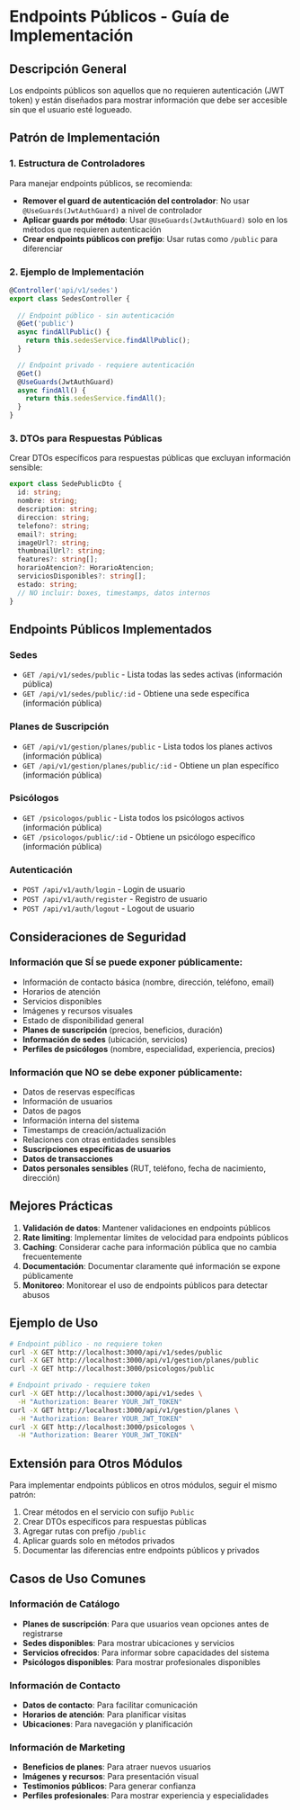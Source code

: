 # Endpoints Públicos - Guía de Implementación

## Descripción General

Los endpoints públicos son aquellos que no requieren autenticación (JWT token) y están diseñados para mostrar información que debe ser accesible sin que el usuario esté logueado.

## Patrón de Implementación

### 1. Estructura de Controladores

Para manejar endpoints públicos, se recomienda:

- **Remover el guard de autenticación del controlador**: No usar `@UseGuards(JwtAuthGuard)` a nivel de controlador
- **Aplicar guards por método**: Usar `@UseGuards(JwtAuthGuard)` solo en los métodos que requieren autenticación
- **Crear endpoints públicos con prefijo**: Usar rutas como `/public` para diferenciar

### 2. Ejemplo de Implementación

```typescript
@Controller('api/v1/sedes')
export class SedesController {
  
  // Endpoint público - sin autenticación
  @Get('public')
  async findAllPublic() {
    return this.sedesService.findAllPublic();
  }

  // Endpoint privado - requiere autenticación
  @Get()
  @UseGuards(JwtAuthGuard)
  async findAll() {
    return this.sedesService.findAll();
  }
}
```

### 3. DTOs para Respuestas Públicas

Crear DTOs específicos para respuestas públicas que excluyan información sensible:

```typescript
export class SedePublicDto {
  id: string;
  nombre: string;
  description: string;
  direccion: string;
  telefono?: string;
  email?: string;
  imageUrl?: string;
  thumbnailUrl?: string;
  features?: string[];
  horarioAtencion?: HorarioAtencion;
  serviciosDisponibles?: string[];
  estado: string;
  // NO incluir: boxes, timestamps, datos internos
}
```

## Endpoints Públicos Implementados

### Sedes

- `GET /api/v1/sedes/public` - Lista todas las sedes activas (información pública)
- `GET /api/v1/sedes/public/:id` - Obtiene una sede específica (información pública)

### Planes de Suscripción

- `GET /api/v1/gestion/planes/public` - Lista todos los planes activos (información pública)
- `GET /api/v1/gestion/planes/public/:id` - Obtiene un plan específico (información pública)

### Psicólogos

- `GET /psicologos/public` - Lista todos los psicólogos activos (información pública)
- `GET /psicologos/public/:id` - Obtiene un psicólogo específico (información pública)

### Autenticación

- `POST /api/v1/auth/login` - Login de usuario
- `POST /api/v1/auth/register` - Registro de usuario
- `POST /api/v1/auth/logout` - Logout de usuario

## Consideraciones de Seguridad

### Información que SÍ se puede exponer públicamente:

- Información de contacto básica (nombre, dirección, teléfono, email)
- Horarios de atención
- Servicios disponibles
- Imágenes y recursos visuales
- Estado de disponibilidad general
- **Planes de suscripción** (precios, beneficios, duración)
- **Información de sedes** (ubicación, servicios)
- **Perfiles de psicólogos** (nombre, especialidad, experiencia, precios)

### Información que NO se debe exponer públicamente:

- Datos de reservas específicas
- Información de usuarios
- Datos de pagos
- Información interna del sistema
- Timestamps de creación/actualización
- Relaciones con otras entidades sensibles
- **Suscripciones específicas de usuarios**
- **Datos de transacciones**
- **Datos personales sensibles** (RUT, teléfono, fecha de nacimiento, dirección)

## Mejores Prácticas

1. **Validación de datos**: Mantener validaciones en endpoints públicos
2. **Rate limiting**: Implementar límites de velocidad para endpoints públicos
3. **Caching**: Considerar cache para información pública que no cambia frecuentemente
4. **Documentación**: Documentar claramente qué información se expone públicamente
5. **Monitoreo**: Monitorear el uso de endpoints públicos para detectar abusos

## Ejemplo de Uso

```bash
# Endpoint público - no requiere token
curl -X GET http://localhost:3000/api/v1/sedes/public
curl -X GET http://localhost:3000/api/v1/gestion/planes/public
curl -X GET http://localhost:3000/psicologos/public

# Endpoint privado - requiere token
curl -X GET http://localhost:3000/api/v1/sedes \
  -H "Authorization: Bearer YOUR_JWT_TOKEN"
curl -X GET http://localhost:3000/api/v1/gestion/planes \
  -H "Authorization: Bearer YOUR_JWT_TOKEN"
curl -X GET http://localhost:3000/psicologos \
  -H "Authorization: Bearer YOUR_JWT_TOKEN"
```

## Extensión para Otros Módulos

Para implementar endpoints públicos en otros módulos, seguir el mismo patrón:

1. Crear métodos en el servicio con sufijo `Public`
2. Crear DTOs específicos para respuestas públicas
3. Agregar rutas con prefijo `/public`
4. Aplicar guards solo en métodos privados
5. Documentar las diferencias entre endpoints públicos y privados

## Casos de Uso Comunes

### Información de Catálogo
- **Planes de suscripción**: Para que usuarios vean opciones antes de registrarse
- **Sedes disponibles**: Para mostrar ubicaciones y servicios
- **Servicios ofrecidos**: Para informar sobre capacidades del sistema
- **Psicólogos disponibles**: Para mostrar profesionales disponibles

### Información de Contacto
- **Datos de contacto**: Para facilitar comunicación
- **Horarios de atención**: Para planificar visitas
- **Ubicaciones**: Para navegación y planificación

### Información de Marketing
- **Beneficios de planes**: Para atraer nuevos usuarios
- **Imágenes y recursos**: Para presentación visual
- **Testimonios públicos**: Para generar confianza
- **Perfiles profesionales**: Para mostrar experiencia y especialidades 